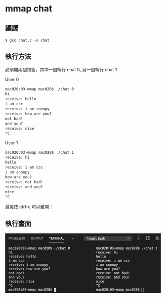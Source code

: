 # mmap chat


## 編譯

```
$ gcc chat.c -o chat
```

## 執行方法

必須開兩個視窗，其中一個執行 chat 0, 另一個執行 chat 1

User 0

```
mac020:03-mmap mac020$ ./chat 0
hi
receive: hello
i am ccc
receive: i am snoopy
receive: how are you?
not bad!
and you?
receive: nice
^C
```

User 1

```
mac020:03-mmap mac020$ ./chat 1
receive: hi
hello
receive: i am ccc
i am snoopy
how are you?
receive: not bad!
receive: and you?
nice
^C
```

最後按 ctrl-c 可以離開！

## 執行畫面

![](./chat.png)
